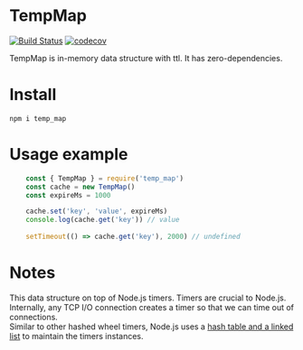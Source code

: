# TempMap

[![Build Status](https://travis-ci.com/you-think-you-are-special/temp_map.svg?branch=master&clean)](https://travis-ci.com/you-think-you-are-special/temp_map)
[![codecov](https://codecov.io/gh/you-think-you-are-special/temp_map/branch/master/graph/badge.svg)](https://codecov.io/gh/you-think-you-are-special/temp_map)

TempMap is in-memory data structure with ttl.
It has zero-dependencies.


# Install
   `npm i temp_map`

# Usage example

```javascript
    const { TempMap } = require('temp_map')
    const cache = new TempMap()
    const expireMs = 1000

    cache.set('key', 'value', expireMs)
    console.log(cache.get('key')) // value
    
    setTimeout(() => cache.get('key'), 2000) // undefined
```

# Notes
This data structure on top of Node.js timers. Timers are crucial to Node.js.  
Internally, any TCP I/O connection creates a timer so that we can time out of connections.  
Similar to other hashed wheel timers, Node.js uses a [hash table and a linked list](https://github.com/nodejs/node/blob/master/lib/timers.js)
to maintain the timers instances.
